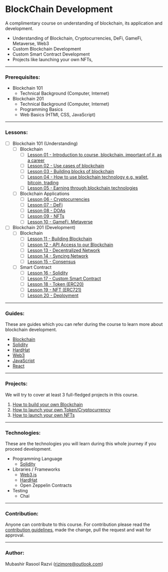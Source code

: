 # BlockChain Development
A complimentary course on understanding of blockchain, its application and development.

- Understanding of Blockchain, Cryptocurrencies, DeFi, GameFi, Metaverse, Web3
- Custom Blockchain Development
- Custom Smart Contract Development
- Projects like launching your own NFTs, 

---

### Prerequisites:

- Blockchain 101
  - Technical Background (Computer, Internet)
- Blockchain 201
  - Technical Background (Computer, Internet)
  - Programming Basics
  - Web Basics (HTMl, CSS, JavaScript)

---

### Lessons:
- [ ] Blockchain 101 (Understanding)
  - [ ] Blockchain
    - [ ] [Lesson 01 - Introduction to course, blockchain, important of it, as a career](lessons/LESSON-01.md)
    - [ ] [Lesson 02 - Use cases of blockchain](lessons/LESSON-02.md)
    - [ ] [Lesson 03 - Building blocks of blockchain](lessons/LESSON-03.md)
    - [ ] [Lesson 04 - How to use blockchain technology e.g. wallet, bitcoin, trading](lessons/LESSON-04.md)
    - [ ] [Lesson 05 - Earning through blockchain technologies](lessons/LESSON-05.md)
  - [ ] Blockchain Applications
    - [ ] [Lesson 06 - Cryptocurrencies](lessons/LESSON-06.md)
    - [ ] [Lesson 07 - DeFi](lessons/LESSON-07.md)
    - [ ] [Lesson 08 - DOAs](lessons/LESSON-08.md)
    - [ ] [Lesson 09 - NFTs](lessons/LESSON-09.md)
    - [ ] [Lesson 10 - GameFi, Metaverse](lessons/LESSON-10.md)
- [ ] Blockchain 201 (Development)
  - [ ] Blockchain
    - [ ] [Lesson 11 - Building Blockchain](lessons/LESSON-11.md)
    - [ ] [Lesson 12 - API Access to our Blockchain](lessons/LESSON-12.md)
    - [ ] [Lesson 13 - Decentralized Network](lessons/LESSON-13.md)
    - [ ] [Lesson 14 - Syncing Network](lessons/LESSON-14.md)
    - [ ] [Lesson 15 - Consensus](lessons/LESSON-15.md)
  - [ ] Smart Contract
    - [ ] [Lesson 16 - Solidity](lessons/LESSON-16.md)
    - [ ] [Lesson 17 - Custom Smart Contract](lessons/LESSON-17.md)
    - [ ] [Lesson 18 - Token (ERC20)](lessons/LESSON-18.md)
    - [ ] [Lesson 19 - NFT (ERC721)](lessons/LESSON-19.md)
    - [ ] [Lesson 20 - Deployment](lessons/LESSON-20.md)

---

### Guides:
These are guides which you can refer during the course to learn more about blockchain development.

- [Blockchain](guides/BLOCKCHAIN.md)
- [Solidity](guides/SOLIDITY.md)
- [HardHat](guides/HARDHAT.md)
- [Web3](guides/WEB3.md)
- [JavaScript](guides/JAVASCRIPT.md)
- [React](guides/REACT.md)

---

### Projects:
We will try to cover at least 3 full-fledged projects in this course.

1. [How to build your own Blockchain](projects/project-01/README.md)
2. [How to launch your own Token/Cryptocurrency](projects/project-02/README.md)
3. [How to launch your own NFTs](projects/project-03/README.md)

---

### Technologies:
These are the technologies you will learn during this whole journey if you proceed development.

- Programming Language
  - [Solidity](guides/SOLIDITY.md)
- Libraries / Frameworks
  - [Web3.js](guides/WEB3.md)
  - [HardHat](guides/HARDHAT.md)
  - Open Zeppelin Contracts
- Testing
  - Chai

---

### Contribution:

Anyone can contribute to this course. For contribution please read the [contribution guidelines](CONTRIBUTING.md), made the change, pull the request and wait for approval.

---

### Author:

Mubashir Rasool Razvi (<rizimore@outlook.com>)

